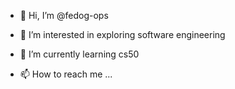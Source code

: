 - 👋 Hi, I’m @fedog-ops
- 👀 I’m interested in exploring software engineering
- 🌱 I’m currently learning cs50

- 📫 How to reach me ... 

<!---
fedog-ops/fedog-ops is a ✨ special ✨ repository because its `README.md` (this file) appears on your GitHub profile.
You can click the Preview link to take a look at your changes.
--->
